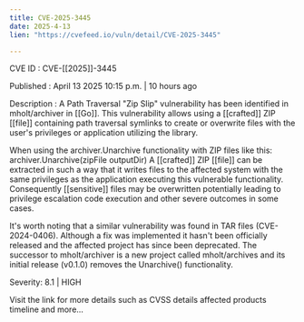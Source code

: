 ```yaml
---
title: CVE-2025-3445
date: 2025-4-13
lien: "https://cvefeed.io/vuln/detail/CVE-2025-3445"

---
```


CVE ID : CVE-[[2025]]-3445

Published :  April 13
2025
10:15 p.m. | 10 hours ago

Description : A Path Traversal "Zip Slip" vulnerability has been identified in mholt/archiver in  [[Go]]. This vulnerability allows using a  [[crafted]] ZIP  [[file]] containing path traversal symlinks to create or overwrite files with the user's privileges or application utilizing the library.

When using the archiver.Unarchive functionality with ZIP files
like this: archiver.Unarchive(zipFile
outputDir)
A  [[crafted]] ZIP  [[file]] can be extracted in such a way that it writes files to the affected system with the same privileges as the application executing this vulnerable functionality. Consequently
 [[sensitive]] files may be overwritten
potentially leading to privilege escalation
code execution
and other severe outcomes in some cases.

It's worth noting that a similar vulnerability was found in TAR files (CVE-2024-0406). Although a fix was implemented
it hasn't been officially released
and the affected project has since been deprecated. The successor to mholt/archiver is a new project called mholt/archives
and its initial release (v0.1.0) removes the Unarchive() functionality.

Severity: 8.1 | HIGH

Visit the link for more details
such as CVSS details
affected products
timeline
and more...

